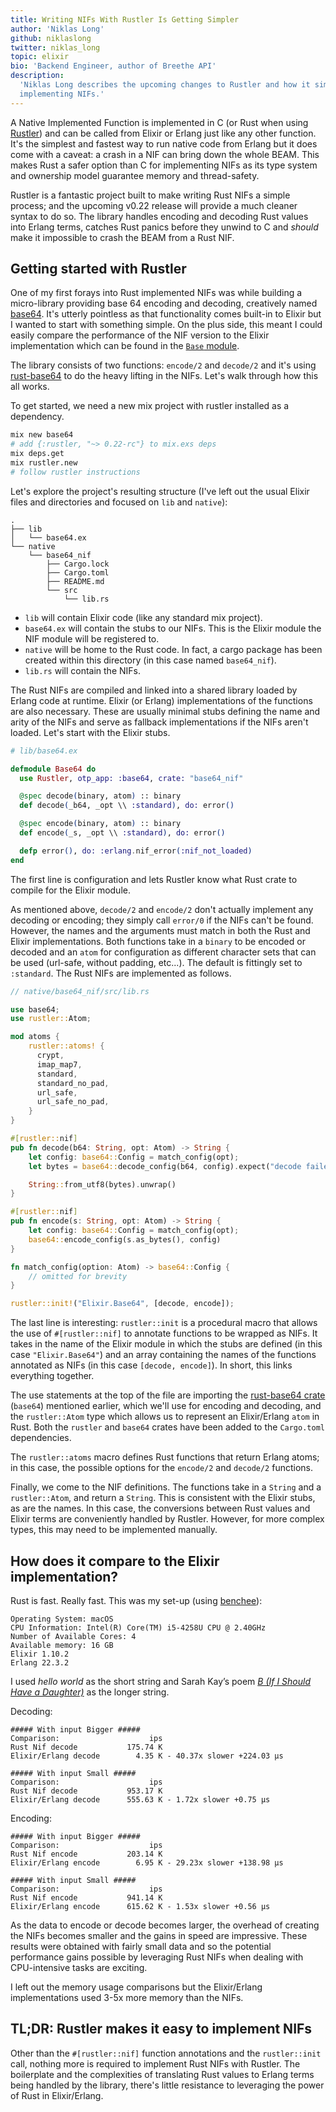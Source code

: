 ```yaml
---
title: Writing NIFs With Rustler Is Getting Simpler
author: 'Niklas Long'
github: niklaslong
twitter: niklas_long
topic: elixir
bio: 'Backend Engineer, author of Breethe API'
description:
  'Niklas Long describes the upcoming changes to Rustler and how it simplifies
  implementing NIFs.'
---
```


A Native Implemented Function is implemented in C (or Rust when using
[Rustler](https://github.com/rusterlium/rustler)) and can be called from Elixir
or Erlang just like any other function. It's the simplest and fastest way to run
native code from Erlang but it does come with a caveat: a crash in a NIF can
bring down the whole BEAM. This makes Rust a safer option than C for
implementing NIFs as its type system and ownership model guarantee memory and
thread-safety.

<!--break-->

Rustler is a fantastic project built to make writing Rust NIFs a simple process;
and the upcoming v0.22 release will provide a much cleaner syntax to do so. The
library handles encoding and decoding Rust values into Erlang terms, catches
Rust panics before they unwind to C and _should_ make it impossible to crash the
BEAM from a Rust NIF.

## Getting started with Rustler

One of my first forays into Rust implemented NIFs was while building a
micro-library providing base 64 encoding and decoding, creatively named
[base64](https://github.com/niklaslong/base64). It's utterly pointless as that
functionality comes built-in to Elixir but I wanted to start with something
simple. On the plus side, this meant I could easily compare the performance of
the NIF version to the Elixir implementation which can be found in the
[`Base` module](https://hexdocs.pm/elixir/Base.html).

The library consists of two functions: `encode/2` and `decode/2` and it's using
[rust-base64](https://github.com/marshallpierce/rust-base64) to do the heavy
lifting in the NIFs. Let's walk through how this all works.

To get started, we need a new mix project with rustler installed as a
dependency.

```bash
mix new base64
# add {:rustler, "~> 0.22-rc"} to mix.exs deps
mix deps.get
mix rustler.new
# follow rustler instructions
```

Let's explore the project's resulting structure (I've left out the usual Elixir
files and directories and focused on `lib` and `native`):

```
.
├── lib
│   └── base64.ex
└── native
    └── base64_nif
        ├── Cargo.lock
        ├── Cargo.toml
        ├── README.md
        └── src
            └── lib.rs
```

- `lib` will contain Elixir code (like any standard mix project).
- `base64.ex` will contain the stubs to our NIFs. This is the Elixir module the
  NIF module will be registered to.
- `native` will be home to the Rust code. In fact, a cargo package has been
  created within this directory (in this case named `base64_nif`).
- `lib.rs` will contain the NIFs.

The Rust NIFs are compiled and linked into a shared library loaded by Erlang
code at runtime. Elixir (or Erlang) implementations of the functions are also
necessary. These are usually minimal stubs defining the name and arity of the
NIFs and serve as fallback implementations if the NIFs aren't loaded. Let's
start with the Elixir stubs.

```elixir
# lib/base64.ex

defmodule Base64 do
  use Rustler, otp_app: :base64, crate: "base64_nif"

  @spec decode(binary, atom) :: binary
  def decode(_b64, _opt \\ :standard), do: error()

  @spec encode(binary, atom) :: binary
  def encode(_s, _opt \\ :standard), do: error()

  defp error(), do: :erlang.nif_error(:nif_not_loaded)
end
```

The first line is configuration and lets Rustler know what Rust crate to compile
for the Elixir module.

As mentioned above, `decode/2` and `encode/2` don't actually implement any
decoding or encoding; they simply call `error/0` if the NIFs can't be found.
However, the names and the arguments must match in both the Rust and Elixir
implementations. Both functions take in a `binary` to be encoded or decoded and
an `atom` for configuration as different character sets that can be used
(url-safe, without padding, etc...). The default is fittingly set to
`:standard`. The Rust NIFs are implemented as follows.

```rust
// native/base64_nif/src/lib.rs

use base64;
use rustler::Atom;

mod atoms {
    rustler::atoms! {
      crypt,
      imap_map7,
      standard,
      standard_no_pad,
      url_safe,
      url_safe_no_pad,
    }
}

#[rustler::nif]
pub fn decode(b64: String, opt: Atom) -> String {
    let config: base64::Config = match_config(opt);
    let bytes = base64::decode_config(b64, config).expect("decode failed: invalid b64");

    String::from_utf8(bytes).unwrap()
}

#[rustler::nif]
pub fn encode(s: String, opt: Atom) -> String {
    let config: base64::Config = match_config(opt);
    base64::encode_config(s.as_bytes(), config)
}

fn match_config(option: Atom) -> base64::Config {
    // omitted for brevity
}

rustler::init!("Elixir.Base64", [decode, encode]);
```

The last line is interesting: `rustler::init` is a procedural macro that allows
the use of `#[rustler::nif]` to annotate functions to be wrapped as NIFs. It
takes in the name of the Elixir module in which the stubs are defined (in this
case `"Elixir.Base64"`) and an array containing the names of the functions
annotated as NIFs (in this case `[decode, encode]`). In short, this links
everything together.

The use statements at the top of the file are importing the
[rust-base64 crate](https://github.com/marshallpierce/rust-base64) (`base64`)
mentioned earlier, which we'll use for encoding and decoding, and the
`rustler::Atom` type which allows us to represent an Elixir/Erlang `atom` in
Rust. Both the `rustler` and `base64` crates have been added to the `Cargo.toml`
dependencies.

The `rustler::atoms` macro defines Rust functions that return Erlang atoms; in
this case, the possible options for the `encode/2` and `decode/2` functions.

Finally, we come to the NIF definitions. The functions take in a `String` and a
`rustler::Atom`, and return a `String`. This is consistent with the Elixir
stubs, as are the names. In this case, the conversions between Rust values and
Elixir terms are conveniently handled by Rustler. However, for more complex
types, this may need to be implemented manually.

## How does it compare to the Elixir implementation?

Rust is fast. Really fast. This was my set-up (using
[benchee](https://github.com/bencheeorg/benchee)):

```
Operating System: macOS
CPU Information: Intel(R) Core(TM) i5-4258U CPU @ 2.40GHz
Number of Available Cores: 4
Available memory: 16 GB
Elixir 1.10.2
Erlang 22.3.2
```

I used _hello world_ as the short string and Sarah Kay’s poem
_[B (If I Should Have a Daughter)](https://www.youtube.com/watch?v=0snNB1yS3IE)_
as the longer string.

Decoding:

```
##### With input Bigger #####
Comparison:                    ips
Rust Nif decode           175.74 K
Elixir/Erlang decode        4.35 K - 40.37x slower +224.03 μs

##### With input Small #####
Comparison:                    ips
Rust Nif decode           953.17 K
Elixir/Erlang decode      555.63 K - 1.72x slower +0.75 μs
```

Encoding:

```
##### With input Bigger #####
Comparison:                    ips
Rust Nif encode           203.14 K
Elixir/Erlang encode        6.95 K - 29.23x slower +138.98 μs

##### With input Small #####
Comparison:                    ips
Rust Nif encode           941.14 K
Elixir/Erlang encode      615.62 K - 1.53x slower +0.56 μs
```

As the data to encode or decode becomes larger, the overhead of creating the
NIFs becomes smaller and the gains in speed are impressive. These results were
obtained with fairly small data and so the potential performance gains possible
by leveraging Rust NIFs when dealing with CPU-intensive tasks are exciting.

I left out the memory usage comparisons but the Elixir/Erlang implementations
used 3-5x more memory than the NIFs.

## TL;DR: Rustler makes it easy to implement NIFs

Other than the `#[rustler::nif]` function annotations and the `rustler::init`
call, nothing more is required to implement Rust NIFs with Rustler. The
boilerplate and the complexities of translating Rust values to Erlang terms
being handled by the library, there's little resistance to leveraging the power
of Rust in Elixir/Erlang.
